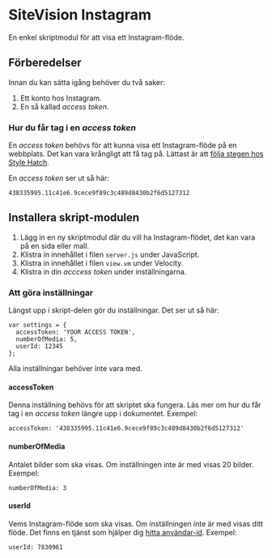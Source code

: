 # SiteVision Instagram

En enkel skriptmodul för att visa ett Instagram-flöde.

## Förberedelser

Innan du kan sätta igång behöver du två saker:

1. Ett konto hos Instagram.
2. En så kallad *access token*.

### Hur du får tag i en *access token*

En *access token* behövs för att kunna visa ett Instagram-flöde på en webbplats. Det kan vara krångligt att få tag på. Lättast är att [följa stegen hos Style Hatch](http://stylehatch.co/instagram/).

En *access token* ser ut så här:

    438335995.11c41e6.9cece9f89c3c489d8430b2f6d5127312

## Installera skript-modulen

1. Lägg in en ny skriptmodul där du vill ha Instagram-flödet, det kan vara på en sida eller mall.
2. Klistra in innehållet i filen `server.js` under JavaScript.
3. Klistra in innehållet i filen `view.vm` under Velocity.
4. Klistra in din *acccess token* under inställningarna.

### Att göra inställningar

Längst upp i skript-delen gör du inställningar. Det ser ut så här:

    var settings = {
      accessToken: 'YOUR ACCESS TOKEN',
      numberOfMedia: 5,
      userId: 12345
    };

Alla inställningar behöver inte vara med.

#### accessToken

Denna inställning behövs för att skriptet ska fungera. Läs mer om hur du får tag i en *access token* längre upp i dokumentet. Exempel:

    accessToken: '438335995.11c41e6.9cece9f89c3c489d8430b2f6d5127312'

#### numberOfMedia

Antalet bilder som ska visas. Om inställningen inte är med visas 20 bilder. Exempel:

    numberOfMedia: 3

#### userId

Vems Instagram-flöde som ska visas. Om inställningen inte är med visas ditt flöde. Det finns en tjänst som hjälper dig [hitta användar-id](http://jelled.com/instagram/lookup-user-id). Exempel:

    userId: 7830961